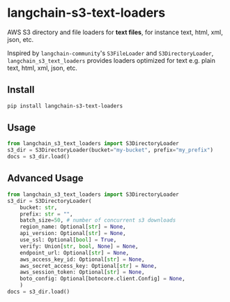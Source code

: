 # langchain-s3-text-loaders

AWS S3 directory and file loaders for **text files**, for instance text, html, xml, json, etc.

Inspired by `langchain-community`'s `S3FileLoader` and `S3DirectoryLoader`, `langchain_s3_text_loaders` provides loaders optimized for text e.g. plain text, html, xml, json, etc. 

## Install

```bash
pip install langchain-s3-text-loaders
```

## Usage

```python
from langchain_s3_text_loaders import S3DirectoryLoader
s3_dir = S3DirectoryLoader(bucket="my-bucket", prefix="my_prefix")
docs = s3_dir.load()
```

## Advanced Usage

```python
from langchain_s3_text_loaders import S3DirectoryLoader
s3_dir = S3DirectoryLoader(
    bucket: str,
    prefix: str = "",
    batch_size=50, # number of concurrent s3 downloads
    region_name: Optional[str] = None,
    api_version: Optional[str] = None,
    use_ssl: Optional[bool] = True,
    verify: Union[str, bool, None] = None,
    endpoint_url: Optional[str] = None,
    aws_access_key_id: Optional[str] = None,
    aws_secret_access_key: Optional[str] = None,
    aws_session_token: Optional[str] = None,
    boto_config: Optional[botocore.client.Config] = None,
    )
docs = s3_dir.load()
```
